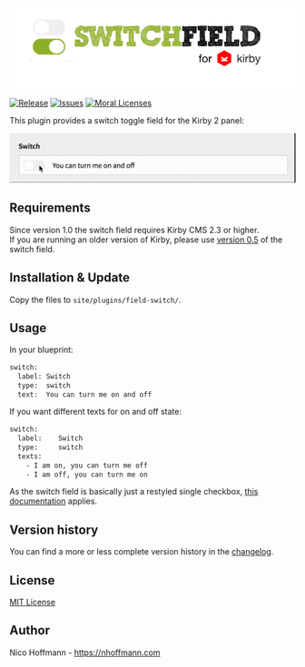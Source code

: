 ![Switch Field for Kirby CMS](docs/logo.png)  

[![Release](https://img.shields.io/github/release/distantnative/switch.svg)](https://github.com/distantnative/switch/releases) [![Issues](https://img.shields.io/github/issues/distantnative/switch.svg)](https://github.com/distantnative/switch/issues) [![Moral Licenses](https://img.shields.io/badge/buy-moral_license-8dae28.svg)](https://gumroad.com/distantnative)


This plugin provides a switch toggle field for the Kirby 2 panel:  

![switch](docs/switch.gif)

## Requirements
Since version 1.0 the switch field requires Kirby CMS 2.3 or higher.  
If you are running an older version of Kirby, please use [version 0.5](https://github.com/distantnative/switch/releases/tag/v0.5) of the switch field.

## Installation & Update
Copy the files to `site/plugins/field-switch/`.

## Usage
In your blueprint:

```
switch:
  label: Switch
  type:  switch
  text:  You can turn me on and off
```

If you want different texts for on and off state:

```
switch:
  label:    Switch
  type:     switch
  texts: 
    - I am on, you can turn me off
    - I am off, you can turn me on
```

As the switch field is basically just a restyled single checkbox, [this documentation](http://getkirby.com/docs/cheatsheet/panel-fields/checkbox) applies.

## Version history
You can find a more or less complete version history in the [changelog](CHANGELOG.md).

## License
[MIT License](http://www.opensource.org/licenses/mit-license.php)

## Author
Nico Hoffmann - <https://nhoffmann.com>
